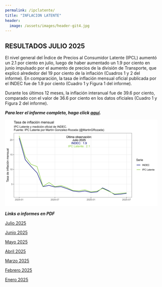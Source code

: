 ```yaml
---
permalink: /ipclatente/
title: "INFLACION LATENTE"
header:
  image: /assets/images/header-git4.jpg
---
```


## RESULTADOS JULIO 2025

El nivel general del Índice de Precios al Consumidor Latente (IPCL) aumentó un 2.1 por ciento en julio, luego de haber aumentado un 1.9 por ciento en junio impulsado por el aumento de precios de la división de Transporte, que explicó alrededor del 19 por ciento de la inflación (Cuadros 1 y 2 del informe). En comparación, la tasa de inflación mensual oficial publicada por el INDEC fue de 1.9 por ciento (Cuadro 1 y Figura 1 del informe). 

Durante los últimos 12 meses, la inflación interanual fue de 39.6 por ciento, comparado con el valor de 36.6 por ciento en los datos oficiales (Cuadro 1 y Figura 2 del informe).


***Para leer el informe completo, haga click [aquí](https://mrozada.github.io/inflacionlatente/).***

![Series de tiempo IPC-Latente e IPC-INDEC](/assets/images/TimeSeriesTasaMensualIPCL.png)


***Links a informes en PDF***

[Julio 2025](https://github.com/mrozada/mrozada.github.io/blob/master/assets/pdf/INFLACION%20LATENTE%20-%202025-07.pdf)

[Junio 2025](https://github.com/mrozada/mrozada.github.io/blob/master/assets/pdf/INFLACION%20LATENTE%20-%202025-06.pdf)

[Mayo 2025](https://github.com/mrozada/mrozada.github.io/blob/master/assets/pdf/INFLACION%20LATENTE%20-%202025-05.pdf)

[Abril 2025](https://github.com/mrozada/mrozada.github.io/blob/master/assets/pdf/INFLACION%20LATENTE%20-%202025-04.pdf)

[Marzo 2025](https://github.com/mrozada/mrozada.github.io/blob/master/assets/pdf/INFLACION%20LATENTE%20-%202025-03.pdf)

[Febrero 2025](https://github.com/mrozada/mrozada.github.io/blob/master/assets/pdf/INFLACION%20LATENTE%20-%202025-02.pdf)

[Enero 2025](https://github.com/mrozada/mrozada.github.io/blob/master/assets/pdf/INFLACION%20LATENTE%20-%202025-01.pdf)

